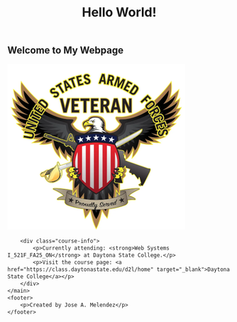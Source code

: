 
<body>
    <header>
        <h1>Hello World!</h1>
    </header>
    <main>
        <h2>Welcome to My Webpage</h2>
        <img src="https://raw.githubusercontent.com/Melendja/JMelend/main/VeteranImg.png" alt="Veteran Logo">

        
        <div class="course-info">
            <p>Currently attending: <strong>Web Systems I_521F_FA25_ON</strong> at Daytona State College.</p>
            <p>Visit the course page: <a href="https://class.daytonastate.edu/d2l/home" target="_blank">Daytona State College</a></p>
        </div>
    </main>
    <footer>
        <p>Created by Jose A. Melendez</p>
    </footer>
</body>
</html>

